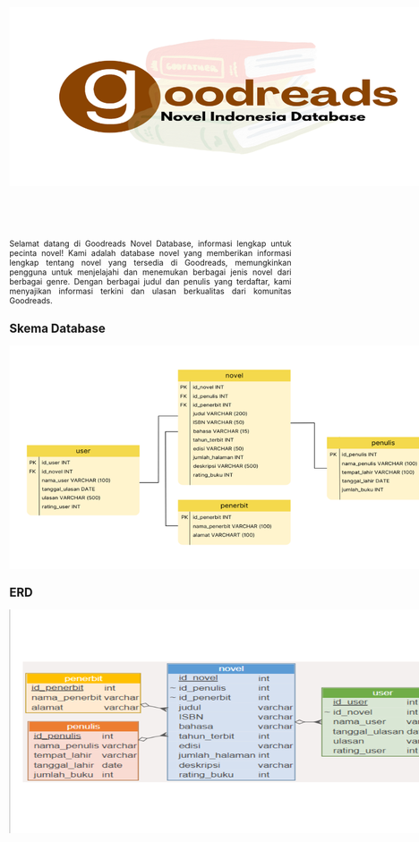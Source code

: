 <p align="center" style="width: 800px; height: 400px;">
  <img width="100%" height="80%" src="image/logo.png">
</p>

<div align="justify">
Selamat datang di Goodreads Novel Database, informasi lengkap untuk pecinta novel! Kami adalah database novel yang memberikan informasi lengkap tentang novel yang tersedia di Goodreads, memungkinkan pengguna untuk menjelajahi dan menemukan berbagai jenis novel dari berbagai genre. Dengan berbagai judul dan penulis yang terdaftar, kami menyajikan informasi terkini dan ulasan berkualitas dari komunitas Goodreads.

## Skema Database
<p align="center" style="width: 800px; height: 400px;">
  <img width="100%" height="100%" src="image/Skema MDS fix.png">
</p>


## ERD 
<p align="center" style="width: 800px; height: 400px;">
  <img width="100%" height="100%" src="image/ERD MSD fix.png">
</p>
